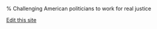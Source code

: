 % Challenging American politicians to work for real justice

[Edit this site](https://github.com/pugmajere/pledgeforjustice)
